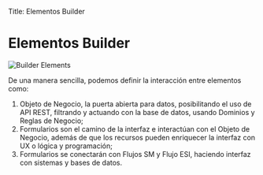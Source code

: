 Title: Elementos Builder

# Elementos Builder

![Builder Elements][1]

De una manera sencilla, podemos definir la interacción entre elementos como:

1. Objeto de Negocio, la puerta abierta para datos, posibilitando el uso de API REST, filtrando y actuando con la base de datos, usando Dominios y Reglas de Negocio;
2. Formularios son el camino de la interfaz e interactúan con el Objeto de Negocio, además de que los recursos pueden enriquecer la interfaz con UX o lógica y programación;
3. Formularios se conectarán con Flujos SM y Flujo ESI, haciendo interfaz con sistemas y bases de datos.

[1]:images/builder-elements.png
